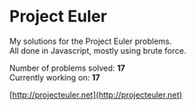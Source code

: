 # Project Euler
My solutions for the Project Euler problems.  
All done in Javascript, mostly using brute force.

Number of problems solved: **17**  
Currently working on: **17**

[http://projecteuler.net](http://projecteuler.net)